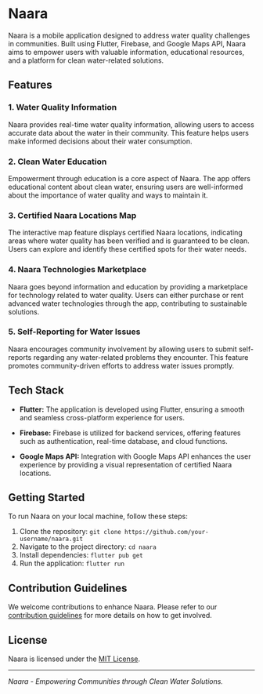 # Naara 

Naara is a mobile application designed to address water quality challenges in communities. Built using Flutter, Firebase, and Google Maps API, Naara aims to empower users with valuable information, educational resources, and a platform for clean water-related solutions.

## Features

### 1. Water Quality Information
Naara provides real-time water quality information, allowing users to access accurate data about the water in their community. This feature helps users make informed decisions about their water consumption.

### 2. Clean Water Education
Empowerment through education is a core aspect of Naara. The app offers educational content about clean water, ensuring users are well-informed about the importance of water quality and ways to maintain it.

### 3. Certified Naara Locations Map
The interactive map feature displays certified Naara locations, indicating areas where water quality has been verified and is guaranteed to be clean. Users can explore and identify these certified spots for their water needs.

### 4. Naara Technologies Marketplace
Naara goes beyond information and education by providing a marketplace for technology related to water quality. Users can either purchase or rent advanced water technologies through the app, contributing to sustainable solutions.

### 5. Self-Reporting for Water Issues
Naara encourages community involvement by allowing users to submit self-reports regarding any water-related problems they encounter. This feature promotes community-driven efforts to address water issues promptly.

## Tech Stack

- **Flutter:** The application is developed using Flutter, ensuring a smooth and seamless cross-platform experience for users.

- **Firebase:** Firebase is utilized for backend services, offering features such as authentication, real-time database, and cloud functions.

- **Google Maps API:** Integration with Google Maps API enhances the user experience by providing a visual representation of certified Naara locations.

## Getting Started

To run Naara on your local machine, follow these steps:

1. Clone the repository: `git clone https://github.com/your-username/naara.git`
2. Navigate to the project directory: `cd naara`
3. Install dependencies: `flutter pub get`
4. Run the application: `flutter run`

## Contribution Guidelines

We welcome contributions to enhance Naara. Please refer to our [contribution guidelines](CONTRIBUTING.md) for more details on how to get involved.

## License

Naara is licensed under the [MIT License](LICENSE.md).

---

*Naara - Empowering Communities through Clean Water Solutions.*
